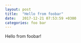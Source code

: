 ```yaml
---
layout: post
title:  "Hello from foobar"
date:   2017-12-21 07:53:59 +0300
categories: foo bar
---
```

Hello from foobar!
